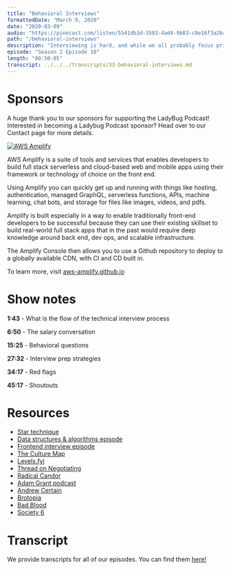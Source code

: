 ```yaml
---
title: "Behavioral Interviews"
formattedDate: "March 9, 2020"
date: "2020-03-09"
audio: "https://pinecast.com/listen/5541db1d-3503-4ad4-9b83-c0e16f3a2baa.mp3"
path: "/behavioral-interviews"
description: "Interviewing is hard, and while we all probably focus primarily on the technical interviews, the behavioral interviews can make or break your success. In two previous episodes we discussed data structures and algorithms as well as the frontend technical interview process. This week we’re covering the behavioral and cultural side of interviews - essentially the rest of the interview that doesn’t include the technical questions."
episode: "Season 2 Episode 10"
length: "00:50:05"
transcript: ../../../transcripts/33-behavioral-interviews.md
---
```


# Sponsors

A huge thank you to our sponsors for supporting the LadyBug Podcast! Interested in becoming a Ladybug Podcast sponsor? Head over to our Contact page for more details.

<a class="image-link" target="_blank" href="http://aws-amplify.github.io/"><img src="../../images/sponsors/aws-amplify.png" alt="AWS Amplify"></a>

AWS Amplify is a suite of tools and services that enables developers to build full stack serverless and cloud-based web and mobile apps using their framework or technology of choice on the front end.

Using Amplify you can quickly get up and running with things like hosting, authentication, managed GraphQL, serverless functions, APIs, machine learning, chat bots, and storage for files like images, videos, and pdfs.

Amplify is built especially in a way to enable traditionally front-end developers to be successful because they can use their existing skillset to build real-world full stack apps that in the past would require deep knowledge around back end, dev ops, and scalable infrastructure.

The Amplify Console then allows you to use a Github repository to deploy to a globally available CDN, with CI and CD built in.

To learn more, visit <a href="http://aws-amplify.github.io/">aws-amplify.github.io</a>

# Show notes

**1:43** - What is the flow of the technical interview process

**6:50** - The salary conversation

**15:25** - Behavioral questions

**27:32** - Interview prep strategies

**34:17** - Red flags

**45:17** - Shoutouts

# Resources

- [Star technique](https://www.thebalancecareers.com/behavioral-job-interview-questions-2059620)
- [Data structures & algorithms episode](https://ladybug.dev/data-structures-and-algorithms)
- [Frontend interview episode](https://ladybug.dev/frontend-interviews)
- [The Culture Map](https://www.amazon.com/Culture-Map-Breaking-Invisible-Boundaries/dp/1610392507)
- [Levels.fyi](https://www.levels.fyi/#)
- [Thread on Negotiating](https://twitter.com/Mochievous/status/1229731519570292738)
- [Radical Candor](https://www.radicalcandor.com/)
- [Adam Grant podcast](https://www.ted.com/talks/worklife_with_adam_grant_how_to_love_criticism?language=en&referrer=playlist-worklife_with_adam_grant)
- [Andrew Certain](https://twitter.com/tacertain)
- [Brotopia](https://www.amazon.com/Brotopia-Breaking-Boys-Silicon-Valley/dp/0735213534)
- [Bad Blood](https://www.amazon.com/Bad-Blood-Secrets-Silicon-Startup/dp/152473165X)
- [Society 6](https://society6.com/)

# Transcript

We provide transcripts for all of our episodes. You can find them <a href="https://github.com/ladybug-podcast/ladybug-website/blob/master/transcripts/33-behavioral-interviews.md" target="_blank" class="highlight">here!</a>
